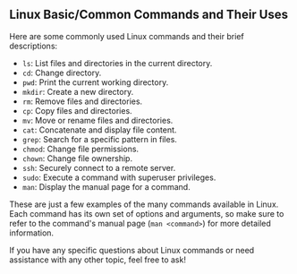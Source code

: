 ## Linux Basic/Common Commands and Their Uses

Here are some commonly used Linux commands and their brief descriptions:

- `ls`: List files and directories in the current directory.
- `cd`: Change directory.
- `pwd`: Print the current working directory.
- `mkdir`: Create a new directory.
- `rm`: Remove files and directories.
- `cp`: Copy files and directories.
- `mv`: Move or rename files and directories.
- `cat`: Concatenate and display file content.
- `grep`: Search for a specific pattern in files.
- `chmod`: Change file permissions.
- `chown`: Change file ownership.
- `ssh`: Securely connect to a remote server.
- `sudo`: Execute a command with superuser privileges.
- `man`: Display the manual page for a command.

These are just a few examples of the many commands available in Linux. Each command has its own set of options and arguments, so make sure to refer to the command's manual page (`man <command>`) for more detailed information.

If you have any specific questions about Linux commands or need assistance with any other topic, feel free to ask!
